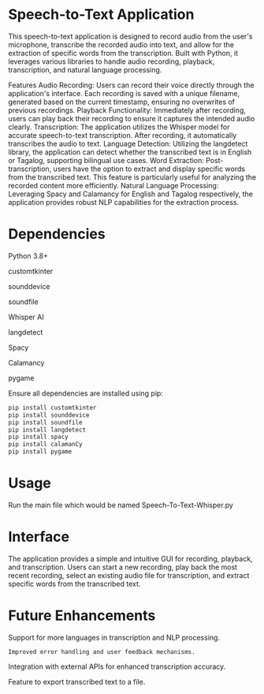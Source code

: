 # Speech-to-Text Application
This speech-to-text application is designed to record audio from the user's microphone, transcribe the recorded audio into text, and allow for the extraction of specific words from the transcription. Built with Python, it leverages various libraries to handle audio recording, playback, transcription, and natural language processing.

Features
Audio Recording: Users can record their voice directly through the application's interface. Each recording is saved with a unique filename, generated based on the current timestamp, ensuring no overwrites of previous recordings.
Playback Functionality: Immediately after recording, users can play back their recording to ensure it captures the intended audio clearly.
Transcription: The application utilizes the Whisper model for accurate speech-to-text transcription. After recording, it automatically transcribes the audio to text.
Language Detection: Utilizing the langdetect library, the application can detect whether the transcribed text is in English or Tagalog, supporting bilingual use cases.
Word Extraction: Post-transcription, users have the option to extract and display specific words from the transcribed text. This feature is particularly useful for analyzing the recorded content more efficiently.
Natural Language Processing: Leveraging Spacy and Calamancy for English and Tagalog respectively, the application provides robust NLP capabilities for the extraction process.

# Dependencies
Python 3.8+

customtkinter

sounddevice

soundfile

Whisper AI

langdetect

Spacy

Calamancy

pygame

Ensure all dependencies are installed using pip:

```bash
pip install customtkinter
pip install sounddevice
pip install soundfile
pip install langdetect
pip install spacy
pip install calamanCy
pip install pygame
```

# Usage
Run the main file which would be named Speech-To-Text-Whisper.py

# Interface
The application provides a simple and intuitive GUI for recording, playback, and transcription. Users can start a new recording, play back the most recent recording, select an existing audio file for transcription, and extract specific words from the transcribed text.

# Future Enhancements
Support for more languages in transcription and NLP processing.
```
Improved error handling and user feedback mechanisms.
```
Integration with external APIs for enhanced transcription accuracy.

Feature to export transcribed text to a file.
